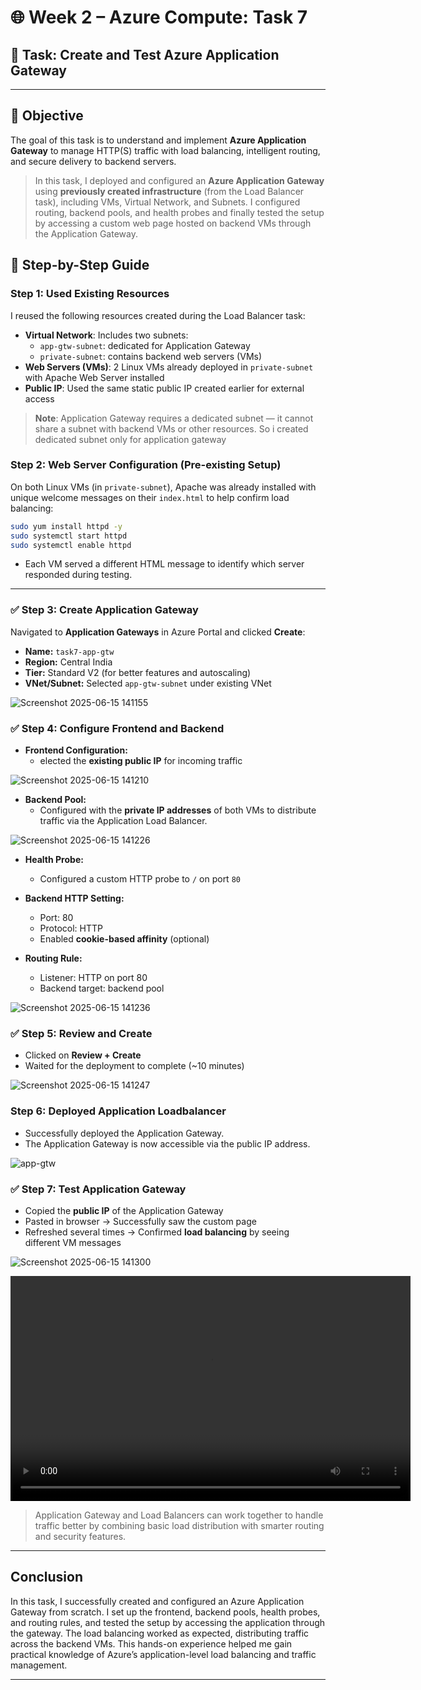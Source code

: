 # 🌐 Week 2 – Azure Compute: Task 7

## 📌 Task: Create and Test Azure Application Gateway

---

## 🎯 Objective

The goal of this task is to understand and implement **Azure Application Gateway** to manage HTTP(S) traffic with load balancing, intelligent routing, and secure delivery to backend servers.

> In this task, I deployed and configured an **Azure Application Gateway** using **previously created infrastructure** (from the Load Balancer task), including VMs, Virtual Network, and Subnets. I configured routing, backend pools, and health probes and finally tested the setup by accessing a custom web page hosted on backend VMs through the Application Gateway.

## 🔧 Step-by-Step Guide

### Step 1: Used Existing Resources

I reused the following resources created during the Load Balancer task:

- **Virtual Network**: Includes two subnets:
  - `app-gtw-subnet`: dedicated for Application Gateway
  - `private-subnet`: contains backend web servers (VMs)
- **Web Servers (VMs)**: 2 Linux VMs already deployed in `private-subnet` with Apache Web Server installed
- **Public IP**: Used the same static public IP created earlier for external access

> **Note**: Application Gateway requires a dedicated subnet — it cannot share a subnet with backend VMs or other resources. So i created dedicated subnet only for application gateway

### Step 2: Web Server Configuration (Pre-existing Setup)

On both Linux VMs (in `private-subnet`), Apache was already installed with unique welcome messages on their `index.html` to help confirm load balancing:

```bash
sudo yum install httpd -y
sudo systemctl start httpd
sudo systemctl enable httpd
```

- Each VM served a different HTML message to identify which server responded during testing.

---

### ✅ Step 3: Create Application Gateway

Navigated to **Application Gateways** in Azure Portal and clicked **Create**:

- **Name:** `task7-app-gtw`
- **Region:** Central India
- **Tier:** Standard V2 (for better features and autoscaling)
- **VNet/Subnet:** Selected `app-gtw-subnet` under existing VNet

![Screenshot 2025-06-15 141155](https://github.com/user-attachments/assets/22f77b87-b761-4e43-a6c0-4c1fab075d00)


### ✅ Step 4: Configure Frontend and Backend

- **Frontend Configuration:**
  - elected the **existing public IP** for incoming traffic

![Screenshot 2025-06-15 141210](https://github.com/user-attachments/assets/eb1dc33a-7276-4f8d-b8fe-0d50a3eefbb4)


- **Backend Pool:**
  - Configured with the **private IP addresses** of both VMs to distribute traffic via the Application Load Balancer.

![Screenshot 2025-06-15 141226](https://github.com/user-attachments/assets/d13c109a-315d-4625-b813-9d12a875d5d4)


- **Health Probe:**

  - Configured a custom HTTP probe to `/` on port `80`

- **Backend HTTP Setting:**

  - Port: 80
  - Protocol: HTTP
  - Enabled **cookie-based affinity** (optional)

- **Routing Rule:**
  - Listener: HTTP on port 80
  - Backend target: backend pool

![Screenshot 2025-06-15 141236](https://github.com/user-attachments/assets/17951258-8f5b-42ca-8362-6e8e14728a10)

### ✅ Step 5: Review and Create

- Clicked on **Review + Create**
- Waited for the deployment to complete (~10 minutes)

![Screenshot 2025-06-15 141247](https://github.com/user-attachments/assets/93f7bc88-5f45-4f32-b30c-af20bbe0cc21)


### Step 6: Deployed Application Loadbalancer

- Successfully deployed the Application Gateway.
- The Application Gateway is now accessible via the public IP address.

![app-gtw](./snapshots/task7-app-gtw-deploy.jpg)

### ✅ Step 7: Test Application Gateway

- Copied the **public IP** of the Application Gateway
- Pasted in browser → Successfully saw the custom page
- Refreshed several times → Confirmed **load balancing** by seeing different VM messages

![Screenshot 2025-06-15 141300](https://github.com/user-attachments/assets/7474d945-51e1-489b-959c-5cbd9957abac)

<video width="640" height="360" controls>
  <source src="https://drive.google.com/file/d/1PYxqpVhif9LNPTK9FW3TBC0ZO7wrR5im/view?usp=sharing" type="video/mp4">
</video>

> Application Gateway and Load Balancers can work together to handle traffic better by combining basic load distribution with smarter routing and security features.

---

## Conclusion

In this task, I successfully created and configured an Azure Application Gateway from scratch. I set up the frontend, backend pools, health probes, and routing rules, and tested the setup by accessing the application through the gateway. The load balancing worked as expected, distributing traffic across the backend VMs. This hands-on experience helped me gain practical knowledge of Azure’s application-level load balancing and traffic management.

---
